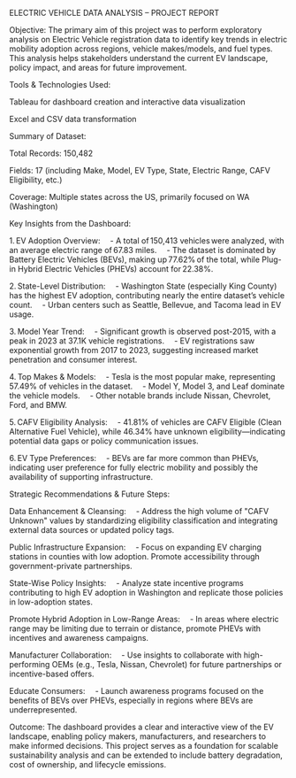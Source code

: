ELECTRIC VEHICLE DATA ANALYSIS – PROJECT REPORT

Objective:
The primary aim of this project was to perform exploratory analysis on Electric Vehicle registration data to identify key trends in electric mobility adoption across regions, vehicle makes/models, and fuel types. This analysis helps stakeholders understand the current EV landscape, policy impact, and areas for future improvement.

Tools & Technologies Used:

Tableau for dashboard creation and interactive data visualization

Excel and CSV data transformation

Summary of Dataset:

Total Records: 150,482

Fields: 17 (including Make, Model, EV Type, State, Electric Range, CAFV Eligibility, etc.)

Coverage: Multiple states across the US, primarily focused on WA (Washington)

Key Insights from the Dashboard:

1. EV Adoption Overview:
  - A total of 150,413 vehicles were analyzed, with an average electric range of 67.83 miles.
  - The dataset is dominated by Battery Electric Vehicles (BEVs), making up 77.62% of the total, while Plug-in Hybrid Electric Vehicles (PHEVs) account for 22.38%.

2. State-Level Distribution:
  - Washington State (especially King County) has the highest EV adoption, contributing nearly the entire dataset’s vehicle count.
  - Urban centers such as Seattle, Bellevue, and Tacoma lead in EV usage.

3. Model Year Trend:
  - Significant growth is observed post-2015, with a peak in 2023 at 37.1K vehicle registrations.
  - EV registrations saw exponential growth from 2017 to 2023, suggesting increased market penetration and consumer interest.

4. Top Makes & Models:
  - Tesla is the most popular make, representing 57.49% of vehicles in the dataset.
  - Model Y, Model 3, and Leaf dominate the vehicle models.
  - Other notable brands include Nissan, Chevrolet, Ford, and BMW.

5. CAFV Eligibility Analysis:
  - 41.81% of vehicles are CAFV Eligible (Clean Alternative Fuel Vehicle), while 46.34% have unknown eligibility—indicating potential data gaps or policy communication issues.

6. EV Type Preferences:
  - BEVs are far more common than PHEVs, indicating user preference for fully electric mobility and possibly the availability of supporting infrastructure.

Strategic Recommendations & Future Steps:

Data Enhancement & Cleansing:
  - Address the high volume of "CAFV Unknown" values by standardizing eligibility classification and integrating external data sources or updated policy tags.

Public Infrastructure Expansion:
  - Focus on expanding EV charging stations in counties with low adoption. Promote accessibility through government-private partnerships.

State-Wise Policy Insights:
  - Analyze state incentive programs contributing to high EV adoption in Washington and replicate those policies in low-adoption states.

Promote Hybrid Adoption in Low-Range Areas:
  - In areas where electric range may be limiting due to terrain or distance, promote PHEVs with incentives and awareness campaigns.

Manufacturer Collaboration:
  - Use insights to collaborate with high-performing OEMs (e.g., Tesla, Nissan, Chevrolet) for future partnerships or incentive-based offers.

Educate Consumers:
  - Launch awareness programs focused on the benefits of BEVs over PHEVs, especially in regions where BEVs are underrepresented.

Outcome:
The dashboard provides a clear and interactive view of the EV landscape, enabling policy makers, manufacturers, and researchers to make informed decisions. This project serves as a foundation for scalable sustainability analysis and can be extended to include battery degradation, cost of ownership, and lifecycle emissions.
